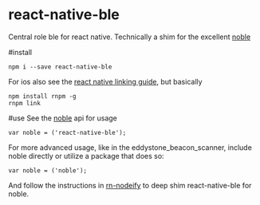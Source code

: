 # react-native-ble

Central role ble for react native. Technically a shim for the excellent [noble](https://github.com/sandeepmistry/noble/) 

#install
```
npm i --save react-native-ble
```
For ios also see the [react native linking guide](https://facebook.github.io/react-native/docs/linking-libraries-ios.html), but basically
```
npm install rnpm -g
rnpm link
```

#use
See the [noble](https://github.com/sandeepmistry/noble/) api for usage
```
var noble = ('react-native-ble');
```

For more advanced usage, like in the eddystone_beacon_scanner, include noble directly or utilize a package that does so:
```
var noble = ('noble');
```
And follow the instructions in [rn-nodeify](https://github.com/mvayngrib/rn-nodeify) to deep shim react-native-ble for noble. 